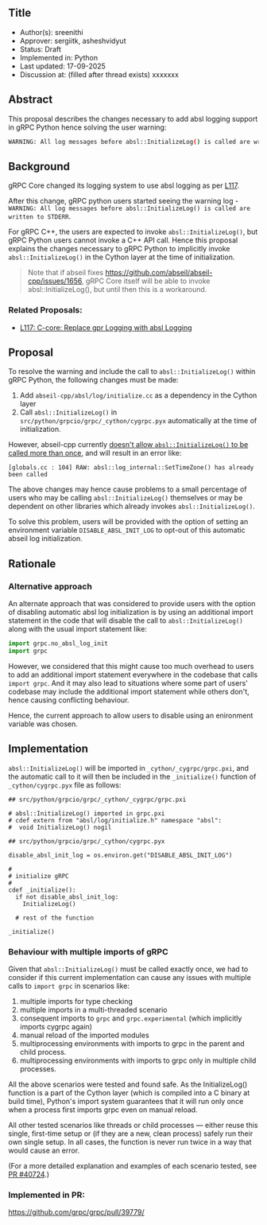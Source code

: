 Title
----
* Author(s): sreenithi
* Approver: sergiitk, asheshvidyut
* Status: Draft
* Implemented in: Python
* Last updated: 17-09-2025
* Discussion at: <google group thread> (filled after thread exists) xxxxxxx

## Abstract

This proposal describes the changes necessary to add absl logging support in
gRPC Python hence solving the user warning:

```sh
WARNING: All log messages before absl::InitializeLog() is called are written to STDERR
```


## Background

gRPC Core changed its logging system to use absl logging as per
[L117][L117].

After this change, gRPC python users started seeing the warning log -
`WARNING: All log messages before absl::InitializeLog() is called are written to STDERR`.

For gRPC C++, the users are expected to invoke `absl::InitializeLog()`, but gRPC
Python users cannot invoke a C++ API call. Hence this proposal explains the
changes necessary to gRPC Python to implicitly invoke `absl::InitializeLog()`
in the Cython layer at the time of initialization.

> Note that if abseil fixes https://github.com/abseil/abseil-cpp/issues/1656,
> gRPC Core itself will be able to invoke absl::InitializeLog(), but until then
> this is a workaround.

### Related Proposals:
* [L117: C-core: Replace gpr Logging with absl Logging][L117]

[L117]: L117-core-replace-gpr-logging-with-abseil-logging.md

## Proposal

To resolve the warning and include the call to `absl::InitializeLog()` within
gRPC Python, the following changes must be made:

1. Add `abseil-cpp/absl/log/initialize.cc` as a dependency in the Cython layer
2. Call `absl::InitializeLog()` in `src/python/grpcio/grpc/_cython/cygrpc.pyx`
automatically at the time of initialization.

However, abseil-cpp currently
[doesn't allow `absl::InitializeLog()` to be called more than once](https://github.com/abseil/abseil-cpp/issues/1656),
and will result in an error like:

```
[globals.cc : 104] RAW: absl::log_internal::SetTimeZone() has already been called
```

The above changes may hence cause problems to a small percentage of users who
may be calling `absl::InitializeLog()` themselves or may be dependent on other
libraries which already invokes `absl::InitializeLog()`.

To solve this problem, users will be provided with the option of setting an
environment variable `DISABLE_ABSL_INIT_LOG` to opt-out of this automatic abseil
log initialization.


## Rationale

### Alternative approach

An alternate approach that was considered to provide users with the option of
disabling automatic absl log initialization is by using an additional import
statement in the code that will disable the call to `absl::InitializeLog()`
along with the usual import statement like:

```py
import grpc.no_absl_log_init
import grpc
```

However, we considered that this might cause too much overhead to users to add
an additional import statement everywhere in the codebase that calls
`import grpc`. And it may also lead to situations where some part of users'
codebase may include the additional import statement while others don't, hence
causing conflicting behaviour.

Hence, the current approach to allow users to disable using an enironment
variable was chosen.


## Implementation

`absl::InitializeLog()` will be imported in
`_cython/_cygrpc/grpc.pxi`, and the automatic call to it
will then be included in the `_initialize()` function of
`_cython/cygrpc.pyx` file as follows:

```pxi
## src/python/grpcio/grpc/_cython/_cygrpc/grpc.pxi

# absl::InitializeLog() imported in grpc.pxi
# cdef extern from "absl/log/initialize.h" namespace "absl":
#  void InitializeLog() nogil
```

```pyx
## src/python/grpcio/grpc/_cython/cygrpc.pyx

disable_absl_init_log = os.environ.get("DISABLE_ABSL_INIT_LOG")

#
# initialize gRPC
#
cdef _initialize():
  if not disable_absl_init_log:
    InitializeLog()

  # rest of the function

_initialize()
```

### Behaviour with multiple imports of gRPC

Given that `absl::InitializeLog()` must be called exactly once, we had to
consider if this current implementation can cause any issues with multiple calls
to `import grpc` in scenarios like:

1. multiple imports for type checking
2. multiple imports in a multi-threaded scenario
3. consequent imports to `grpc` and `grpc.experimental` (which implicitly
imports cygrpc again)
4. manual reload of the imported modules
5. multiprocessing environments with imports to grpc in the parent and child
process.
6. multiprocessing environments with imports to grpc only in multiple child
processes.

All the above scenarios were tested and found safe. As the InitializeLog()
function is a part of the Cython layer (which is compiled into a C binary at
build time), Python's import system guarantees that it will run only once when
a process first imports grpc even on manual reload.

All other tested scenarios like threads or child processes — either reuse this
single, first-time setup or (if they are a new, clean process) safely run their
own single setup. In all cases, the function is never run twice in a way that
would cause an error.

(For a more detailed explanation and examples of each scenario tested,
see [PR #40724](https://github.com/grpc/grpc/pull/40724/).)

### Implemented in PR:
https://github.com/grpc/grpc/pull/39779/
